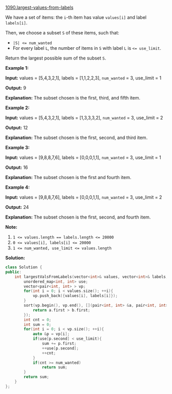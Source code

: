 [1090.largest-values-from-labels](https://leetcode.com/problems/largest-values-from-labels/)  

We have a set of items: the `i`\-th item has value `values[i]` and label `labels[i]`.

Then, we choose a subset `S` of these items, such that:

*   `|S| <= num_wanted`
*   For every label `L`, the number of items in `S` with label `L` is `<= use_limit`.

Return the largest possible sum of the subset `S`.

**Example 1:**

  
**Input:** values = \[5,4,3,2,1\], labels = \[1,1,2,2,3\], `num_wanted` \= 3, use\_limit = 1
  
**Output:** 9
  
**Explanation:** The subset chosen is the first, third, and fifth item.
  

**Example 2:**

  
**Input:** values = \[5,4,3,2,1\], labels = \[1,3,3,3,2\], `num_wanted` \= 3, use\_limit = 2
  
**Output:** 12
  
**Explanation:** The subset chosen is the first, second, and third item.
  

**Example 3:**

  
**Input:** values = \[9,8,8,7,6\], labels = \[0,0,0,1,1\], `num_wanted` \= 3, use\_limit = 1
  
**Output:** 16
  
**Explanation:** The subset chosen is the first and fourth item.
  

**Example 4:**

  
**Input:** values = \[9,8,8,7,6\], labels = \[0,0,0,1,1\], `num_wanted` \= 3, use\_limit = 2
  
**Output:** 24
  
**Explanation:** The subset chosen is the first, second, and fourth item.
  

**Note:**

1.  `1 <= values.length == labels.length <= 20000`
2.  `0 <= values[i], labels[i] <= 20000`
3.  `1 <= num_wanted, use_limit <= values.length`  



**Solution:**  

```cpp
class Solution {
public:
    int largestValsFromLabels(vector<int>& values, vector<int>& labels, int num_wanted, int use_limit) {
        unordered_map<int, int> use;
        vector<pair<int, int> > vp;
        for(int i = 0; i < values.size(); ++i){
            vp.push_back({values[i], labels[i]});
        }
        sort(vp.begin(), vp.end(), [](pair<int, int> &a, pair<int, int> &b){
            return a.first > b.first;
        });
        int cnt = 0;
        int sum = 0;
        for(int i = 0; i < vp.size(); ++i){
            auto &p = vp[i];
            if(use[p.second] < use_limit){
                sum += p.first;
                ++use[p.second];
                ++cnt;
            }
            if(cnt >= num_wanted)
                return sum;
        }
        return sum;
    }
};
```
      